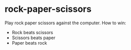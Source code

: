 # rock-paper-scissors
Play rock paper scissors against the computer. How to win:
- Rock beats scissors
- Scissors beats paper
- Paper beats rock
